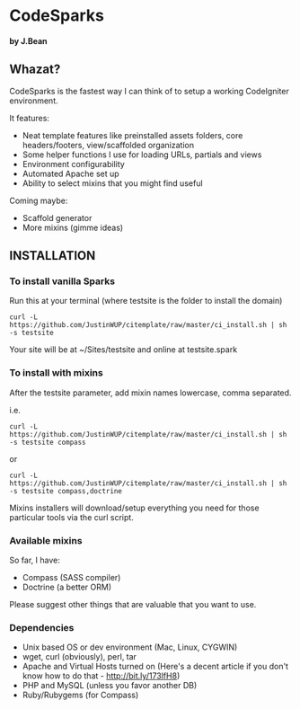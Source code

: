 CodeSparks 
==========
#### by J.Bean

## Whazat?
CodeSparks is the fastest way I can think of to setup a working CodeIgniter environment.

It features:
* Neat template features like preinstalled assets folders, core headers/footers, view/scaffolded organization
* Some helper functions I use for loading URLs, partials and views
* Environment configurability
* Automated Apache set up
* Ability to select mixins that you might find useful

Coming maybe:
* Scaffold generator
* More mixins (gimme ideas)

## INSTALLATION

### To install vanilla Sparks
Run this at your terminal (where testsite is the folder to install the domain)

    curl -L  https://github.com/JustinWUP/citemplate/raw/master/ci_install.sh | sh -s testsite

Your site will be at ~/Sites/testsite and online at testsite.spark


### To install with mixins
After the testsite parameter, add mixin names lowercase, comma separated.

i.e.

    curl -L  https://github.com/JustinWUP/citemplate/raw/master/ci_install.sh | sh -s testsite compass

or

    curl -L  https://github.com/JustinWUP/citemplate/raw/master/ci_install.sh | sh -s testsite compass,doctrine

Mixins installers will download/setup everything you need for those particular tools via the curl script.

### Available mixins
So far, I have:

* Compass (SASS compiler)
* Doctrine (a better ORM) 

Please suggest other things that are valuable that you want to use.

### Dependencies
* Unix based OS or dev environment (Mac, Linux, CYGWIN) 
* wget, curl (obviously), perl, tar
* Apache and Virtual Hosts turned on (Here's a decent article if you don't know how to do that - http://bit.ly/173lfH8)
* PHP and MySQL (unless you favor another DB)
* Ruby/Rubygems (for Compass)
